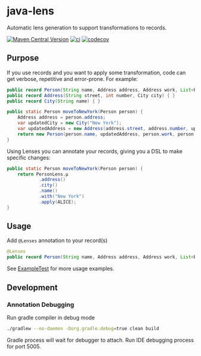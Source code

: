 # java-lens

Automatic lens generation to support transformations to records.

[![Maven Central Version](https://img.shields.io/maven-central/v/nl.bvkatwijk/java-lens?versionPrefix=0)](https://mvnrepository.com/artifact/nl.bvkatwijk/java-lens)
[![ci](https://github.com/bvkatwijk/java-lens/actions/workflows/gradle.yml/badge.svg)](https://github.com/bvkatwijk/java-lens/actions/workflows/gradle.yml)
[![codecov](https://codecov.io/github/bvkatwijk/java-lens/graph/badge.svg?token=9aIaRmZ2ON)](https://codecov.io/github/bvkatwijk/java-lens)

## Purpose
If you use records and you want to apply some transformation, code can get verbose, repetitive and error-prone. For example:
```java
public record Person(String name, Address address, Address work, List<Person> friends) { }
public record Address(String street, int number, City city) { }
public record City(String name) { }

public static Person moveToNewYork(Person person) {
    Address address = person.address;
    var updatedCity = new City("New York");
    var updatedAddress = new Address(address.street, address.number, updatedCity);
    return new Person(person.name, updatedAddress, person.work, person.friends);
}
```
Using Lenses you can annotate your records, giving you a DSL to make specific changes:

```java
public static Person moveToNewYork(Person person) {
    return PersonLens.µ
            .address()
            .city()
            .name()
            .with("New York")
            .apply(ALICE);
}
```

## Usage
Add `@Lenses` annotation to your record(s)
```java
@Lenses
public record Person(String name, Address address, Address work, List<Person> friends) { }
```
See [ExampleTest](./lens/src/test/java/nl/bvkatwijk/lens/example/ExampleTest.java) for more usage examples.

## Development

### Annotation Debugging
Run gradle compiler in debug mode
```bash
./gradlew --no-daemon -Dorg.gradle.debug=true clean build
```
Gradle process will wait for debugger to attach.
Run IDE debugging process for port 5005. 
